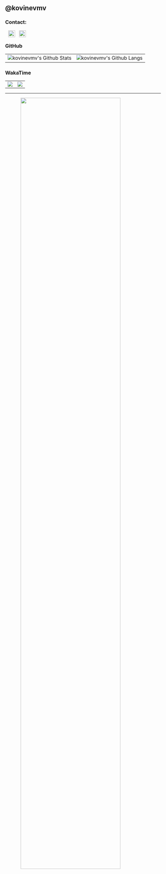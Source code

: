 ## @kovinevmv

### Contact:

[<img align="left" style="margin-left: 10px" alt="kovinevmv | Telegram" width="22px" src="https://cdn.jsdelivr.net/npm/simple-icons@v3/icons/telegram.svg" />][telegram]
[<img align="left" style="margin-left: 10px" alt="kovinevmv | GMail" width="22px" src="https://cdn.jsdelivr.net/npm/simple-icons@v3/icons/gmail.svg" />][gmail]

<br/>

### GitHub

<table>
    <tr style="border: 0;">
        <td align="center" style="border: 0; overflow-y: hidden"><img alt="kovinevmv's Github Stats" src="https://github-readme-stats.vercel.app/api?username=kovinevmv&count_private=true&show_icons=true"/></td>
        <td align="center" style="border: 0; overflow-y: hidden"><img alt="kovinevmv's Github Langs" src="https://github-readme-stats.vercel.app/api/top-langs/?username=kovinevmv&layout=compact"/></td>
    </tr>
</table>


### WakaTime

<table>
    <tr style="border: 0;">
        <td align="center" style="border: 0;"><a href="https://wakatime.com"><img src="https://wakatime.com/share/@3252d78c-8dea-48f1-aed9-7ca47009b346/c1c28e6e-8567-499f-8c5c-2bd848fa7cef.png" /></a></td>
        <td align="center" style="border: 0;"><a href="https://wakatime.com"><img src="https://wakatime.com/share/@3252d78c-8dea-48f1-aed9-7ca47009b346/d0486e03-8aa1-47e1-9e67-9f86739efb11.png" /></a></td>
    </tr>
</table>

<hr/>

<a href="https://wakatime.com"><img style="display: block; width: 80%; margin: auto" src="https://wakatime.com/share/@3252d78c-8dea-48f1-aed9-7ca47009b346/88d4d001-b929-425a-a22c-dae135a5f736.png" /></a>


[telegram]: https://t.me/kovinevmv
[gmail]: mailto:kovinevmv@gmail.com
